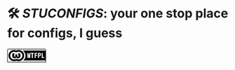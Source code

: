 # **🛠️ *STUCONFIGS*: your one stop place for configs, I guess**

<a href="http://www.wtfpl.net/"><img
       src="../resources/wtfpl-badge-1.png"
       width="88" height="31" alt="WTFPL" /></a>
